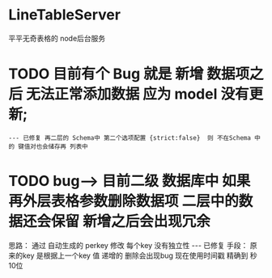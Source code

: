 # LineTableServer
平平无奇表格的 node后台服务


# TODO 目前有个 Bug  就是 新增 数据项之后 无法正常添加数据 应为 model 没有更新; 
    --- 已修复 再二层的 Schema中 第二个选项配置 {strict:false}  则 不在Schema 中的 键值对也会储存再 列表中

  
# TODO bug-->   目前二级 数据库中  如果再外层表格参数删除数据项 二层中的数据还会保留  新增之后会出现冗余 
  思路：  通过 自动生成的 perkey 修改 每个key 没有独立性
  --- 已修复  手段： 原来的key 是根据上一个key 值 递增的 删除会出现bug  现在使用时间戳 精确到 秒  10位